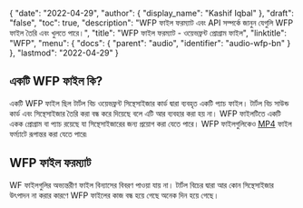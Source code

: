 {
  "date": "2022-04-29",
  "author": {
    "display_name": "Kashif Iqbal"
  },
  "draft": "false",
  "toc": true,
  "description": "WFP ফাইল ফরম্যাট এবং API সম্পর্কে জানুন যেগুলি WFP ফাইল তৈরি এবং খুলতে পারে।",
  "title": "WFP ফাইল ফরম্যাট - ওয়েভফ্রন্ট প্রোগ্রাম ফাইল",
  "linktitle": "WFP",
  "menu": {
    "docs": {
      "parent": "audio",
      "identifier": "audio-wfp-bn"
    }
  },
  "lastmod": "2022-04-29"
}

## একটি WFP ফাইল কি?

একটি WFP ফাইল ছিল টার্টল বিচ ওয়েভফ্রন্ট সিন্থেসাইজার কার্ড দ্বারা ব্যবহৃত একটি প্যাচ ফাইল। টার্টল বিচ সাউন্ড কার্ড এবং সিন্থেসাইজার তৈরি করা বন্ধ করে দিয়েছে বলে এটি আর ব্যবহার করা হয় না। WFP ফাইলটিতে একটি একক প্রোগ্রাম বা প্যাচ রয়েছে যা সিন্থেসাইজারের জন্য প্রয়োগ করা যেতে পারে। WFP ফাইলগুলিকেও [MP4](/video/mp4/) ফাইল ফর্ম্যাটে রূপান্তর করা যেতে পারে৷

## WFP ফাইল ফরম্যাট

WF ফাইলগুলির অভ্যন্তরীণ ফাইল বিন্যাসের বিবরণ পাওয়া যায় না। টার্টল বিচের দ্বারা আর কোন সিন্থেসাইজার উৎপাদন না করার কারণে WFP ফাইলের কাজ বন্ধ হয়ে গেছে অনেক দিন হয়ে গেছে।

